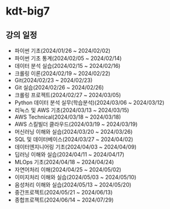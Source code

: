 # kdt-big7

## 강의 일정
* 파이썬 기초(2024/01/26 ~ 2024/02/02)
* 파이썬 기초 통계(2024/02/05 ~ 2024/02/14)
* 데이터 분석 실습(2024/02/15 ~ 2024/02/16)
* 크롤링 이론(2024/02/19 ~ 2024/02/22)
* Git(2024/02/23 ~ 2024/02/23)
* Git 실습(2024/02/26 ~ 2024/02/26)
* 크롤링 프로젝트(2024/02/27 ~ 2024/03/05)
* Python 데이터 분석 실무(학습분석)(2024/03/06 ~ 2024/03/12)
* 리눅스 및 AWS 기초(2024/03/13 ~ 2024/03/15)
* AWS Technical(2024/03/18 ~ 2024/03/18)
* AWS 스킬빌더 클라우드(2024/03/19 ~ 2024/03/19)
* 머신러닝 이해와 실습(2024/03/20 ~ 2024/03/26)
* SQL 및 데이터베이스(2024/03/27 ~ 2024/04/02)
* 데이터엔지니어링 기초(2024/04/03 ~ 2024/04/09)
* 딥러닝 이해와 실습(2024/04/11 ~ 2024/04/17)
* MLOps 기초(2024/04/18 ~ 2024/04/24)
* 자연어처리 이해(2024/04/25 ~ 2024/05/02)
* 이미지처리 이해와 실습(2024/05/03 ~ 2024/05/10)
* 음성처리 이해와 실습(2024/05/13 ~ 2024/05/20)
* 중간프로젝트(2024/05/21 ~ 2024/06/13)
* 종합프로젝트(2024/06/14 ~ 2024/07/29)
